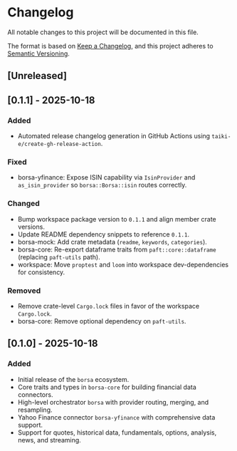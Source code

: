 # Changelog

All notable changes to this project will be documented in this file.

The format is based on [Keep a Changelog](https://keepachangelog.com/en/1.0.0/),
and this project adheres to [Semantic Versioning](https://semver.org/spec/v2.0.0.html).

## [Unreleased]

## [0.1.1] - 2025-10-18

### Added

- Automated release changelog generation in GitHub Actions using `taiki-e/create-gh-release-action`.

### Fixed

- borsa-yfinance: Expose ISIN capability via `IsinProvider` and `as_isin_provider` so `borsa::Borsa::isin` routes correctly.

### Changed

- Bump workspace package version to `0.1.1` and align member crate versions.
- Update README dependency snippets to reference `0.1.1`.
- borsa-mock: Add crate metadata (`readme`, `keywords`, `categories`).
- borsa-core: Re-export dataframe traits from `paft::core::dataframe` (replacing `paft-utils` path).
- workspace: Move `proptest` and `loom` into workspace dev-dependencies for consistency.

### Removed

- Remove crate-level `Cargo.lock` files in favor of the workspace `Cargo.lock`.
- borsa-core: Remove optional dependency on `paft-utils`.

## [0.1.0] - 2025-10-18

### Added

- Initial release of the `borsa` ecosystem.
- Core traits and types in `borsa-core` for building financial data connectors.
- High-level orchestrator `borsa` with provider routing, merging, and resampling.
- Yahoo Finance connector `borsa-yfinance` with comprehensive data support.
- Support for quotes, historical data, fundamentals, options, analysis, news, and streaming.
